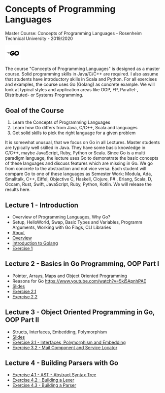 # Concepts of Programming Languages
Master Course: Concepts of Programming Languages - Rosenheim Technical University - 2019/2020

<img src="docs/img/go.png" width="10%">

The course "Concepts of Programming Languages" is designed as a master course. Solid programming skills in Java/C/C++ are required. I also assume that students have introductory skills in Scala and Python. For all exercises and examples, the course uses Go (Golang) as concrete example.
We will look at typical styles and application areas like OOP, FP, Parallel-, Distributed- or Systems Programming. 

## Goal of the Course

1. Learn the Concepts of Programming Languages
2. Learn how Go differs from Java, C/C++, Scala and languages
3. Get solid skills to pick the right language for a given problem

It is somewhat unusual, that we focus on Go in all Lectures. Master students are typically well skilled in Java. They
have some basic knowledge in C/C++, maybe JavaScript, Ruby, Python or Scala. Since Go is a multi paradigm language, the lecture uses Go to demonstrate the basic concepts of these languages and discuss features which are missing in Go. We go from concrete to the abstraction and not vice versa.
Each student will compare Go to one of these languages as Semester Work: Modula, Ada, Smalltalk, C++, Eiffel, Objective C, Haskell, Clojure, F# , Erlang, Scala, D, Occam, Rust, Swift, JavaScript, Ruby, Python, Kotlin. We will release the results here. 

## Lecture 1 - Introduction

- Overview of Programming Languages, Why Go?
- Setup, HelloWorld, Swap, Basic Types and Variables, Programm Arguments, Working with Go Flags, CLI Libraries 
- <a href="docs/1.0-About.pdf">About</a>
- <a href="docs/1.1-Overview.pdf">Overview</a>
- <a href="docs/1.2-Introduction to Golang.pdf">Introduction to Golang</a>
- <a href="docs/exercises/Exercise1.md">Exercise 1</a>

## Lecture 2 - Basics in Go Programming, OOP Part I

- Pointer, Arrays, Maps and Object Oriented Programming
- Reasons for Go https://www.youtube.com/watch?v=5kj5ApnhPAE
- <a href="docs/2.0-Go Programming - Basics and OOP.pdf">Slides</a>
- <a href="docs/exercises/Exercise2.1.md">Exercise 2.1</a>
- <a href="docs/exercises/Exercise2.2.md">Exercise 2.2</a>

## Lecture 3 - Object Oriented Programming in Go, OOP Part II

- Structs, Interfaces, Embedding, Polymorphism
- <a href="docs/3.0-Go-Programming-OOP.pdf">Slides</a>
- <a href="docs/exercises/Exercise3.md">Exercise 3.1 - Interfaces, Polymorphism and Embedding</a>
- <a href="docs/exercises/Exercise3.md">Exercise 3.2 - Mail Component and Service Locator</a>

## Lecture 4 - Building Parsers with Go
- <a href="docs/exercises/Exercise4.md">Exercise 4.1 - AST - Abstract Syntax Tree</a>
- <a href="docs/exercises/Exercise4.md">Exercise 4.2 - Building a Lexer</a>
- <a href="docs/exercises/Exercise4.md">Exercise 4.3 - Building a Parser</a>
